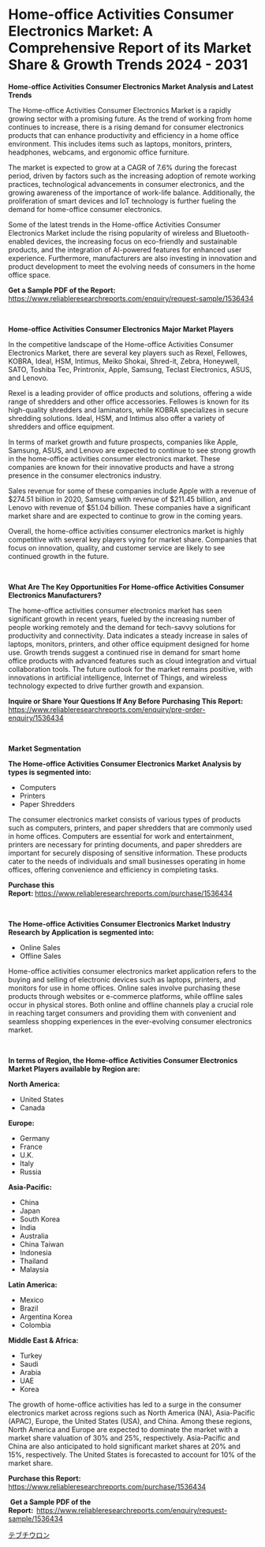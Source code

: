 <p><h1>Home-office Activities Consumer Electronics Market: A Comprehensive Report of its Market Share & Growth Trends 2024 - 2031</h1></p><p><strong>Home-office Activities Consumer Electronics Market Analysis and Latest Trends</strong></p>
<p><p>The Home-office Activities Consumer Electronics Market is a rapidly growing sector with a promising future. As the trend of working from home continues to increase, there is a rising demand for consumer electronics products that can enhance productivity and efficiency in a home office environment. This includes items such as laptops, monitors, printers, headphones, webcams, and ergonomic office furniture.</p><p>The market is expected to grow at a CAGR of 7.6% during the forecast period, driven by factors such as the increasing adoption of remote working practices, technological advancements in consumer electronics, and the growing awareness of the importance of work-life balance. Additionally, the proliferation of smart devices and IoT technology is further fueling the demand for home-office consumer electronics.</p><p>Some of the latest trends in the Home-office Activities Consumer Electronics Market include the rising popularity of wireless and Bluetooth-enabled devices, the increasing focus on eco-friendly and sustainable products, and the integration of AI-powered features for enhanced user experience. Furthermore, manufacturers are also investing in innovation and product development to meet the evolving needs of consumers in the home office space.</p></p>
<p><strong>Get a Sample PDF of the Report:&nbsp;</strong> <a href="https://www.reliableresearchreports.com/enquiry/request-sample/1536434">https://www.reliableresearchreports.com/enquiry/request-sample/1536434</a></p>
<p>&nbsp;</p>
<p><strong>Home-office Activities Consumer Electronics Major Market Players</strong></p>
<p><p>In the competitive landscape of the Home-office Activities Consumer Electronics Market, there are several key players such as Rexel, Fellowes, KOBRA, Ideal, HSM, Intimus, Meiko Shokai, Shred-it, Zebra, Honeywell, SATO, Toshiba Tec, Printronix, Apple, Samsung, Teclast Electronics, ASUS, and Lenovo.</p><p>Rexel is a leading provider of office products and solutions, offering a wide range of shredders and other office accessories. Fellowes is known for its high-quality shredders and laminators, while KOBRA specializes in secure shredding solutions. Ideal, HSM, and Intimus also offer a variety of shredders and office equipment.</p><p>In terms of market growth and future prospects, companies like Apple, Samsung, ASUS, and Lenovo are expected to continue to see strong growth in the home-office activities consumer electronics market. These companies are known for their innovative products and have a strong presence in the consumer electronics industry.</p><p>Sales revenue for some of these companies include Apple with a revenue of $274.51 billion in 2020, Samsung with revenue of $211.45 billion, and Lenovo with revenue of $51.04 billion. These companies have a significant market share and are expected to continue to grow in the coming years.</p><p>Overall, the home-office activities consumer electronics market is highly competitive with several key players vying for market share. Companies that focus on innovation, quality, and customer service are likely to see continued growth in the future.</p></p>
<p>&nbsp;</p>
<p><strong>What Are The Key Opportunities For Home-office Activities Consumer Electronics Manufacturers?</strong></p>
<p><p>The home-office activities consumer electronics market has seen significant growth in recent years, fueled by the increasing number of people working remotely and the demand for tech-savvy solutions for productivity and connectivity. Data indicates a steady increase in sales of laptops, monitors, printers, and other office equipment designed for home use. Growth trends suggest a continued rise in demand for smart home office products with advanced features such as cloud integration and virtual collaboration tools. The future outlook for the market remains positive, with innovations in artificial intelligence, Internet of Things, and wireless technology expected to drive further growth and expansion.</p></p>
<p><strong>Inquire or Share Your Questions If Any Before Purchasing This Report:</strong> <a href="https://www.reliableresearchreports.com/enquiry/pre-order-enquiry/1536434">https://www.reliableresearchreports.com/enquiry/pre-order-enquiry/1536434</a></p>
<p>&nbsp;</p>
<p><strong>Market Segmentation</strong></p>
<p><strong>The Home-office Activities Consumer Electronics Market Analysis by types is segmented into:</strong></p>
<p><ul><li>Computers</li><li>Printers</li><li>Paper Shredders</li></ul></p>
<p><p>The consumer electronics market consists of various types of products such as computers, printers, and paper shredders that are commonly used in home offices. Computers are essential for work and entertainment, printers are necessary for printing documents, and paper shredders are important for securely disposing of sensitive information. These products cater to the needs of individuals and small businesses operating in home offices, offering convenience and efficiency in completing tasks.</p></p>
<p><strong>Purchase this Report:&nbsp;</strong><a href="https://www.reliableresearchreports.com/purchase/1536434">https://www.reliableresearchreports.com/purchase/1536434</a></p>
<p>&nbsp;</p>
<p><strong>The Home-office Activities Consumer Electronics Market Industry Research by Application is segmented into:</strong></p>
<p><ul><li>Online Sales</li><li>Offline Sales</li></ul></p>
<p><p>Home-office activities consumer electronics market application refers to the buying and selling of electronic devices such as laptops, printers, and monitors for use in home offices. Online sales involve purchasing these products through websites or e-commerce platforms, while offline sales occur in physical stores. Both online and offline channels play a crucial role in reaching target consumers and providing them with convenient and seamless shopping experiences in the ever-evolving consumer electronics market.</p></p>
<p>&nbsp;</p>
<p><strong>In terms of Region, the Home-office Activities Consumer Electronics Market Players available by Region are:</strong></p>
<p>
    <p> <strong> North America: </strong>
        <ul>
            <li>United States</li>
            <li>Canada</li>
        </ul>
        </p> 
    <p> <strong> Europe: </strong>
        <ul>
            <li>Germany</li>
            <li>France</li>
            <li>U.K.</li>
            <li>Italy</li>
            <li>Russia</li>
        </ul>
        </p> 
    <p> <strong> Asia-Pacific: </strong>
        <ul>
            <li>China</li>
            <li>Japan</li>
            <li>South Korea</li>
            <li>India</li>
            <li>Australia</li>
            <li>China Taiwan</li>
            <li>Indonesia</li>
            <li>Thailand</li>
            <li>Malaysia</li>
        </ul>
        </p> 
    <p> <strong> Latin America: </strong>
        <ul>
            <li>Mexico</li>
            <li>Brazil</li>
            <li>Argentina Korea</li>
            <li>Colombia</li>
        </ul>
        </p> 
    <p> <strong> Middle East & Africa: </strong>
        <ul>
            <li>Turkey</li>
            <li>Saudi</li>
            <li>Arabia</li>
            <li>UAE</li>
            <li>Korea</li>
        </ul>
    </p>
    </p>
<p><p>The growth of home-office activities has led to a surge in the consumer electronics market across regions such as North America (NA), Asia-Pacific (APAC), Europe, the United States (USA), and China. Among these regions, North America and Europe are expected to dominate the market with a market share valuation of 30% and 25%, respectively. Asia-Pacific and China are also anticipated to hold significant market shares at 20% and 15%, respectively. The United States is forecasted to account for 10% of the market share.</p></p>
<p><strong>Purchase this Report: </strong><a href="https://www.reliableresearchreports.com/purchase/1536434">https://www.reliableresearchreports.com/purchase/1536434</a></p>
<p>&nbsp;<strong>Get a Sample PDF of the Report:&nbsp;&nbsp;</strong><a href="https://www.reliableresearchreports.com/enquiry/request-sample/1536434">https://www.reliableresearchreports.com/enquiry/request-sample/1536434</a></p>
<p><strong></strong></p>
<p><p><a href="https://github.com/zekaoe592392/Market-Research-Report-List-1/blob/main/90809767220.md">テブチウロン</a></p></p>